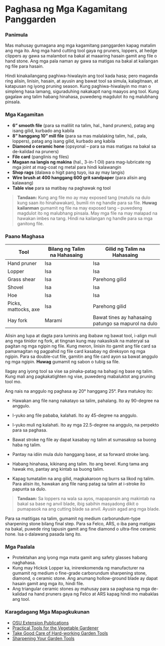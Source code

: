 # Paghasa ng Mga Kagamitang Panggarden

### Panimula

Mas mahusay gumagana ang mga kagamitang panggarden kapag matalim ang mga ito. Ang mga hand cutting tool gaya ng pruners, loppers, at hedge clippers ay gawa sa malambot na bakal at maaaring hasain gamit ang file o hand stone. Ang mga pala naman ay gawa sa matigas na bakal at kailangan ng file para hasain.

Hindi kinakailangang paghiwa-hiwalayin ang tool kada hasa; pero maganda ring alisin, linisin, hasain, at ayusin ang bawat tool sa simula, kalagitnaan, at katapusan ng iyong pruning season. Kung paghiwa-hiwalayin mo man o simpleng hasa lamang, siguraduhing nakakapit nang maayos ang tool. Kung gagalaw ang talim habang hinahasa, puwedeng magdulot ito ng malubhang pinsala.

### Mga Kagamitan

- **6” smooth file** (para sa maliliit na talim, hal., hand pruners), patag ang isang gilid, kurbado ang kabila
- **8” hanggang 10” mill file** (para sa mas malalaking talim, hal., pala, loppers), patag ang isang gilid, kurbado ang kabila
- **Diamond o ceramic hone** (opsyonal – para sa mas matigas na bakal sa de-kalidad na pruners)
- **File card** (panglinis ng files)
- **Magaan na langis ng makina** (hal., 3-in-1 Oil) para mag-lubricate ng mga joint at mag-coat ng metal para hindi kalawangin
- **Shop rags** (dalawa o higit pang tuyo, isa ay may langis)
- **Wire brush at 400 hanggang 600 grit sandpaper** (para alisin ang kalawang)
- **Table vise** para sa matibay na paghawak ng tool

> **Tandaan:** Kung ang file mo ay may exposed tang (matulis na dulo kung saan ito hinahawakan), bumili rin ng handle para sa file. **Huwag kailanman** gumamit ng file na may exposed tang – puwedeng magdulot ito ng malubhang pinsala. May mga file na may malapad na hawakan imbes na tang. Hindi na kailangan ng handle para sa mga ganitong file.

### Paano Maghasa


| Tool                | Bilang ng Talim na Hahasaing | Gilid ng Talim na Hahasaing                |
|---------------------|-----------------------------|---------------------------------------------|
| Hand pruner         | Isa                         | Isa                                         |
| Lopper              | Isa                         | Isa                                         |
| Grass shear         | Isa                         | Parehong gilid                              |
| Shovel              | Isa                         | Isa                                         |
| Hoe                 | Isa                         | Isa                                         |
| Picks, mattocks, axe| Isa                         | Parehong gilid                              |
| Hay fork            | Marami                      | Bawat tines ay hahasaing patungo sa mapurol na dulo |


Alisin ang lupa at dagta para luminis ang ibabaw ng bawat tool, i-align muli ang mga tinidor ng fork, at tingnan kung may nakasiksik na materyal sa pagitan ng mga ngipin ng file. Kung meron, linisin ito gamit ang file card sa pamamagitan ng pagpahid ng file card kasabay ng direksyon ng mga ngipin. Para sa double-cut file, gamitin ang file card ayon sa bawat anggulo ng mga ngipin. **Huwag** gumamit ng sabon o tubig sa file.


Ilagay ang iyong tool sa vise sa pinaka-patag na bahagi ng base ng talim. Kung mali ang pagkakatighten ng vise, puwedeng mabaluktot ang pruning tool mo.


Ang nais na anggulo ng paghasa ay 20° hanggang 25°. Para matukoy ito:

- Hawakan ang file nang nakatayo sa talim, pahalang. Ito ay 90-degree na anggulo.
- I-yuko ang file pababa, kalahati. Ito ay 45-degree na anggulo.
- I-yuko muli ng kalahati. Ito ay mga 22.5-degree na anggulo, na perpekto para sa paghasa.


- Bawat stroke ng file ay dapat kasabay ng talim at sumasakop sa buong haba ng talim.
- Pantay na idiin mula dulo hanggang base, at sa forward stroke lang.
- Habang hinahasa, kikinang ang talim. Ito ang bevel. Kung tama ang hawak mo, pantay ang kintab sa buong talim.
- Kapag tumatalim na ang gilid, magkakaroon ng burrs sa likod ng talim. Para alisin ito, hawakan ang file nang patag sa talim at i-stroke ito papunta sa dulo.

> **Tandaan:** Sa loppers na wala sa ayos, mapapansin ang makintab na bakal sa base ng anvil blade, ibig sabihin masyadong dikit o pumapasok na ang cutting blade sa anvil. Ayusin agad ang mga blade.


Para sa matitigas na talim, gumamit ng medium carborundum-type sharpening stone bilang final step. Para sa Felco, ARS, o iba pang matigas na bakal, puwede ring tapusin gamit ang fine diamond o ultra-fine ceramic hone. Isa o dalawang pasada lang ito.

### Mga Paalala

- Protektahan ang iyong mga mata gamit ang safety glasses habang naghahasa.
- Kung may Hickok Lopper ka, inirerekomenda ng manufacturer na gumamit ng medium o fine-grade carborundum sharpening stone, diamond, o ceramic stone. Ang anumang hollow-ground blade ay dapat hasain gamit ang mga ito, hindi file.
- Ang triangular ceramic stones ay mahusay para sa paghasa ng mga de-kalidad na hand pruners gaya ng Felco at ARS kapag hindi mo mabaklas ang tool.

### Karagdagang Mga Mapagkukunan

- [OSU Extension Publications](https://catalog.extension.oregonstate.edu)
- [Practical Tools for the Vegetable Gardener](http://extension.oregonstate.edu/gardening/practical-tools-vegetable-gardener)
- [Take Good Care of Hard-working Garden Tools](http://extension.oregonstate.edu/gardening/take-good-care-hard-working-garden-tools)
- [Sharpening Your Garden Tools](http://extension.oregonstate.edu/benton/sites/default/files/sharpgdn_insights2012.pdf)
